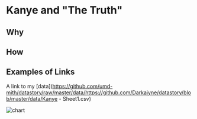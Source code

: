 # Kanye and "The Truth" 

## Why

## How

## Examples of Links

A link to my [data](https://github.com/umd-mith/datastory/raw/master/data/https://github.com/Darkaiyne/datastory/blob/master/data/Kanye - Sheet1.csv)

![chart](https://github.com/umd-mith/datastory/raw/master/images/chart.png)

